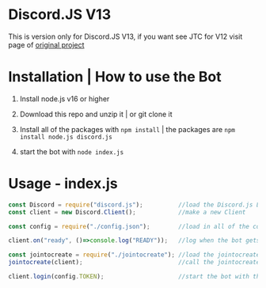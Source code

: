 # Discord.JS V13

This is version only for Discord.JS V13, if you want see JTC for V12 visit page of [original project](https://github.com/Tomato6966/Discord-Join-to-Create)

# Installation | How to use the Bot

1. Install node.js v16 or higher

2. Download this repo and unzip it | or git clone it

3. Install all of the packages with `npm install` | the packages are `npm install node.js discord.js`

4. start the bot with `node index.js`

# Usage - index.js

```js
const Discord = require("discord.js");          //load the Discord.js Library
const client = new Discord.Client();            //make a new Client

const config = require("./config.json");        //load in all of the config files

client.on("ready", ()=>console.log("READY"));   //log when the bot gets ready

const jointocreate = require("./jointocreate"); //load the jointocreate.js file
jointocreate(client);                           //call the jointocreate file

client.login(config.TOKEN);                     //start the bot with the bot token
```